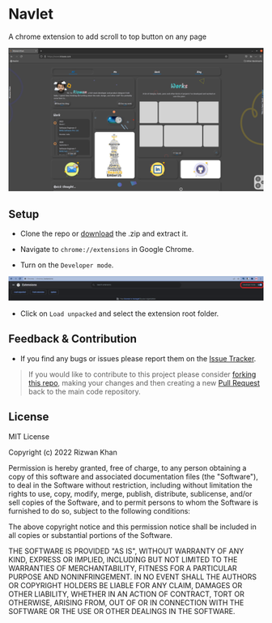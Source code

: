 # Navlet

A chrome extension to add scroll to top button on any page

![navlet](img/navlet.png)

## Setup

- Clone the repo or [download](https://github.com/irizwankhan/navlet/archive/refs/heads/master.zip) the .zip and extract it.

- Navigate to `chrome://extensions` in Google Chrome.

- Turn on the `Developer mode`.

![developer mode](img/dev.png)

- Click on `Load unpacked` and select the extension root folder.

## Feedback & Contribution

- If you find any bugs or issues please report them on the [Issue Tracker](https://github.com/irizwankhan/navlet/issues).

> If you would like to contribute to this project please consider [forking this repo](https://github.com/irizwankhan/navlet/fork), making your changes and then creating a new [Pull Request](https://github.com/irizwankhan/navlet/pulls) back to the main code repository.

## License

MIT License

Copyright (c) 2022 Rizwan Khan

Permission is hereby granted, free of charge, to any person obtaining a copy
of this software and associated documentation files (the "Software"), to deal
in the Software without restriction, including without limitation the rights
to use, copy, modify, merge, publish, distribute, sublicense, and/or sell
copies of the Software, and to permit persons to whom the Software is
furnished to do so, subject to the following conditions:

The above copyright notice and this permission notice shall be included in all
copies or substantial portions of the Software.

THE SOFTWARE IS PROVIDED "AS IS", WITHOUT WARRANTY OF ANY KIND, EXPRESS OR
IMPLIED, INCLUDING BUT NOT LIMITED TO THE WARRANTIES OF MERCHANTABILITY,
FITNESS FOR A PARTICULAR PURPOSE AND NONINFRINGEMENT. IN NO EVENT SHALL THE
AUTHORS OR COPYRIGHT HOLDERS BE LIABLE FOR ANY CLAIM, DAMAGES OR OTHER
LIABILITY, WHETHER IN AN ACTION OF CONTRACT, TORT OR OTHERWISE, ARISING FROM,
OUT OF OR IN CONNECTION WITH THE SOFTWARE OR THE USE OR OTHER DEALINGS IN THE
SOFTWARE.
